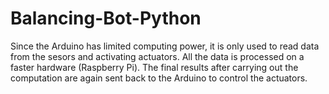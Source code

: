 # Balancing-Bot-Python
Since the Arduino has limited computing power, it is only used to read data from the sesors and activating actuators. All the data is processed on a faster hardware (Raspberry Pi). The final results after carrying out the computation are again sent back to the Arduino to control the actuators.
